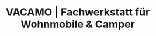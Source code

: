 ---
title: "VACAMO | Fachwerkstatt für Wohnmobile & Camper"
url: /innerschwand-am-mondsee/vacamo-fachwerkstatt-fuer-wohnmobile-und-camper/
shop: Wohnwagen
---
